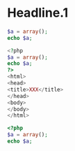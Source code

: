 # Headline.1

```php
$a = array();
echo $a;

<?php
$a = array();
echo $a;
?>
<html>
<head>
<title>XXX</title>
</head>
<body>
</body>
</html>
```

```php
<?php
$a = array();
echo $a;
```
